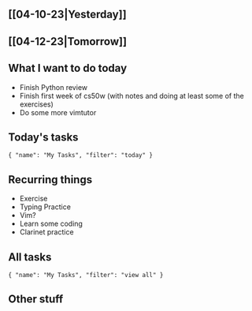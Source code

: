 ## [[04-10-23|Yesterday]]

## [[04-12-23|Tomorrow]]

## What I want to do today
- Finish Python review
- Finish first week of cs50w (with notes and doing at least some of the exercises) 
- Do some more vimtutor

## Today's tasks

```todoist 
{ "name": "My Tasks", "filter": "today" } 
```

## Recurring things
- Exercise
- Typing Practice
- Vim?
- Learn some coding
- Clarinet practice


## All tasks

```todoist 
{ "name": "My Tasks", "filter": "view all" } 
```
## Other stuff